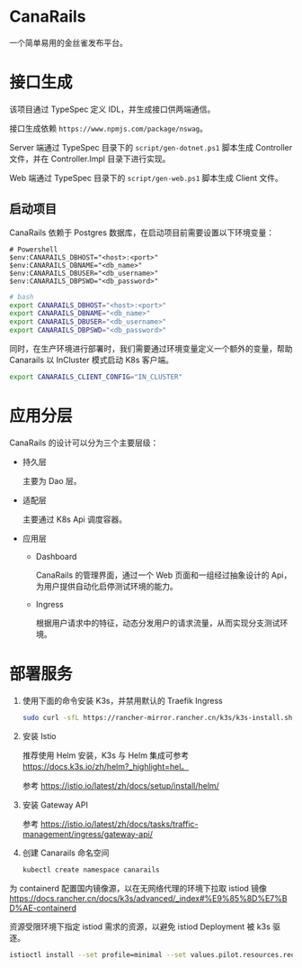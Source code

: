 # CanaRails

一个简单易用的金丝雀发布平台。

# 接口生成

该项目通过 TypeSpec 定义 IDL，并生成接口供两端通信。

接口生成依赖 `https://www.npmjs.com/package/nswag`。

Server 端通过 TypeSpec 目录下的 `script/gen-dotnet.ps1` 脚本生成 Controller 文件，并在 Controller.Impl 目录下进行实现。

Web 端通过 TypeSpec 目录下的 `script/gen-web.ps1` 脚本生成 Client 文件。

## 启动项目

CanaRails 依赖于 Postgres 数据库，在启动项目前需要设置以下环境变量：

```pwsh
# Powershell
$env:CANARAILS_DBHOST="<host>:<port>"
$env:CANARAILS_DBNAME="<db_name>"
$env:CANARAILS_DBUSER="<db_username>"
$env:CANARAILS_DBPSWD="<db_password>"
```

```sh
# bash
export CANARAILS_DBHOST="<host>:<port>"
export CANARAILS_DBNAME="<db_name>"
export CANARAILS_DBUSER="<db_username>"
export CANARAILS_DBPSWD="<db_password>"
```

同时，在生产环境进行部署时，我们需要通过环境变量定义一个额外的变量，帮助 Canarails 以 InCluster 模式启动 K8s 客户端。

```sh
export CANARAILS_CLIENT_CONFIG="IN_CLUSTER"
```

# 应用分层

CanaRails 的设计可以分为三个主要层级：

- 持久层

  主要为 Dao 层。

- 适配层

  主要通过 K8s Api 调度容器。

- 应用层

  - Dashboard

    CanaRails 的管理界面，通过一个 Web 页面和一组经过抽象设计的 Api，为用户提供自动化启停测试环境的能力。

  - Ingress

    根据用户请求中的特征，动态分发用户的请求流量，从而实现分支测试环境。

# 部署服务

1. 使用下面的命令安装 K3s，并禁用默认的 Traefik Ingress

   ```bash
   sudo curl -sfL https://rancher-mirror.rancher.cn/k3s/k3s-install.sh | INSTALL_K3S_MIRROR=cn sh -s - --disable=traefik
   ```

2. 安装 Istio

   推荐使用 Helm 安装，K3s 与 Helm 集成可参考 https://docs.k3s.io/zh/helm?_highlight=hel。

   参考 https://istio.io/latest/zh/docs/setup/install/helm/

3. 安装 Gateway API

   参考 https://istio.io/latest/zh/docs/tasks/traffic-management/ingress/gateway-api/

4. 创建 Canarails 命名空间

   ```bash
   kubectl create namespace canarails
   ```

为 containerd 配置国内镜像源，以在无网络代理的环境下拉取 istiod 镜像
https://docs.rancher.cn/docs/k3s/advanced/_index#%E9%85%8D%E7%BD%AE-containerd

资源受限环境下指定 istiod 需求的资源，以避免 istiod Deployment 被 k3s 驱逐。
```bash
istioctl install --set profile=minimal --set values.pilot.resources.requests.memory=512Mi -y
```
